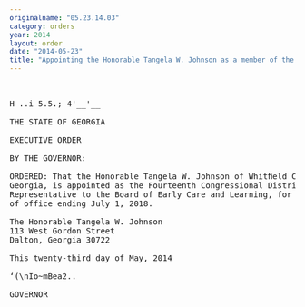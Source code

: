 ```yaml
---
originalname: "05.23.14.03"
category: orders
year: 2014
layout: order
date: "2014-05-23"
title: "Appointing the Honorable Tangela W. Johnson as a member of the Board of Early Care and Learning"
---
```

<pre>
 

H ..i 5.5.; 4'__'__

THE STATE OF GEORGIA

EXECUTIVE ORDER

BY THE GOVERNOR:

ORDERED: That the Honorable Tangela W. Johnson of Whitﬁeld County,
Georgia, is appointed as the Fourteenth Congressional District
Representative to the Board of Early Care and Learning, for a term
of office ending July 1, 2018.

The Honorable Tangela W. Johnson
113 West Gordon Street
Dalton, Georgia 30722

This twenty-third day of May, 2014

‘(\nIo~mBea2..

GOVERNOR

</pre>
